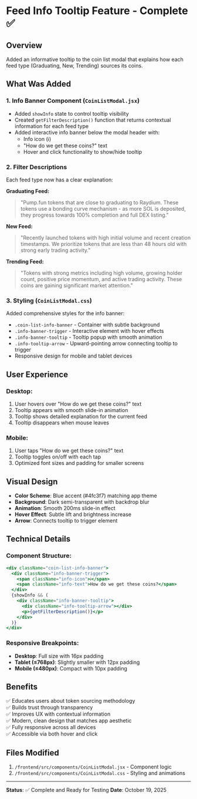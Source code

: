 # Feed Info Tooltip Feature - Complete ✅

## Overview
Added an informative tooltip to the coin list modal that explains how each feed type (Graduating, New, Trending) sources its coins.

## What Was Added

### 1. **Info Banner Component** (`CoinListModal.jsx`)
- Added `showInfo` state to control tooltip visibility
- Created `getFilterDescription()` function that returns contextual information for each feed type
- Added interactive info banner below the modal header with:
  - Info icon (ℹ️)
  - "How do we get these coins?" text
  - Hover and click functionality to show/hide tooltip

### 2. **Filter Descriptions**
Each feed type now has a clear explanation:

**Graduating Feed:**
> "Pump.fun tokens that are close to graduating to Raydium. These tokens use a bonding curve mechanism - as more SOL is deposited, they progress towards 100% completion and full DEX listing."

**New Feed:**
> "Recently launched tokens with high initial volume and recent creation timestamps. We prioritize tokens that are less than 48 hours old with strong early trading activity."

**Trending Feed:**
> "Tokens with strong metrics including high volume, growing holder count, positive price momentum, and active trading activity. These coins are gaining significant market attention."

### 3. **Styling** (`CoinListModal.css`)
Added comprehensive styles for the info banner:
- `.coin-list-info-banner` - Container with subtle background
- `.info-banner-trigger` - Interactive element with hover effects
- `.info-banner-tooltip` - Tooltip popup with smooth animation
- `.info-tooltip-arrow` - Upward-pointing arrow connecting tooltip to trigger
- Responsive design for mobile and tablet devices

## User Experience

### Desktop:
1. User hovers over "How do we get these coins?" text
2. Tooltip appears with smooth slide-in animation
3. Tooltip shows detailed explanation for the current feed
4. Tooltip disappears when mouse leaves

### Mobile:
1. User taps "How do we get these coins?" text
2. Tooltip toggles on/off with each tap
3. Optimized font sizes and padding for smaller screens

## Visual Design
- **Color Scheme**: Blue accent (#4fc3f7) matching app theme
- **Background**: Dark semi-transparent with backdrop blur
- **Animation**: Smooth 200ms slide-in effect
- **Hover Effect**: Subtle lift and brightness increase
- **Arrow**: Connects tooltip to trigger element

## Technical Details

### Component Structure:
```jsx
<div className="coin-list-info-banner">
  <div className="info-banner-trigger">
    <span className="info-icon">ℹ️</span>
    <span className="info-text">How do we get these coins?</span>
  </div>
  {showInfo && (
    <div className="info-banner-tooltip">
      <div className="info-tooltip-arrow"></div>
      <p>{getFilterDescription()}</p>
    </div>
  )}
</div>
```

### Responsive Breakpoints:
- **Desktop**: Full size with 16px padding
- **Tablet (≤768px)**: Slightly smaller with 12px padding
- **Mobile (≤480px)**: Compact with 10px padding

## Benefits
✅ Educates users about token sourcing methodology  
✅ Builds trust through transparency  
✅ Improves UX with contextual information  
✅ Modern, clean design that matches app aesthetic  
✅ Fully responsive across all devices  
✅ Accessible via both hover and click  

## Files Modified
1. `/frontend/src/components/CoinListModal.jsx` - Component logic
2. `/frontend/src/components/CoinListModal.css` - Styling and animations

---

**Status**: ✅ Complete and Ready for Testing
**Date**: October 19, 2025

